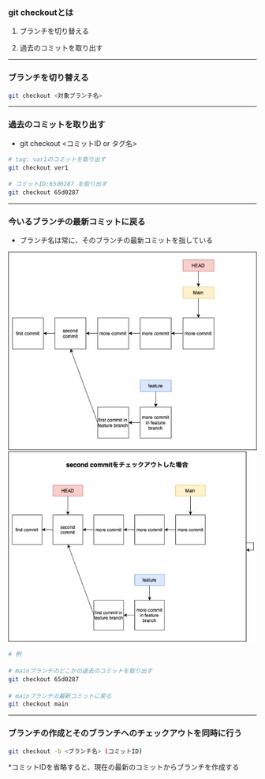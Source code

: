 ### git checkoutとは

1. ブランチを切り替える

2. 過去のコミットを取り出す

---

### ブランチを切り替える

```bash
git checkout <対象ブランチ名>
```

---

### 過去のコミットを取り出す

- git checkout <コミットID or タグ名>

```bash
# tag: var1のコミットを取り出す
git checkout ver1

# コミットID:65d0287 を取り出す
git checkout 65d0287
```

---

### 今いるブランチの最新コミットに戻る

- ブランチ名は常に、そのブランチの最新コミットを指している

<img src="./img/checkout.png" />


<img src="./img/checkout2.png" />

```bash
# 例

# mainブランチのどこかの過去のコミットを取り出す
git checkout 65d0287

# mainブランチの最新コミットに戻る
git checkout main
```

---
<a id="branch"></a>

### ブランチの作成とそのブランチへのチェックアウトを同時に行う

```bash
git checkout -b <ブランチ名> (コミットID)
```
*コミットIDを省略すると、現在の最新のコミットからブランチを作成する